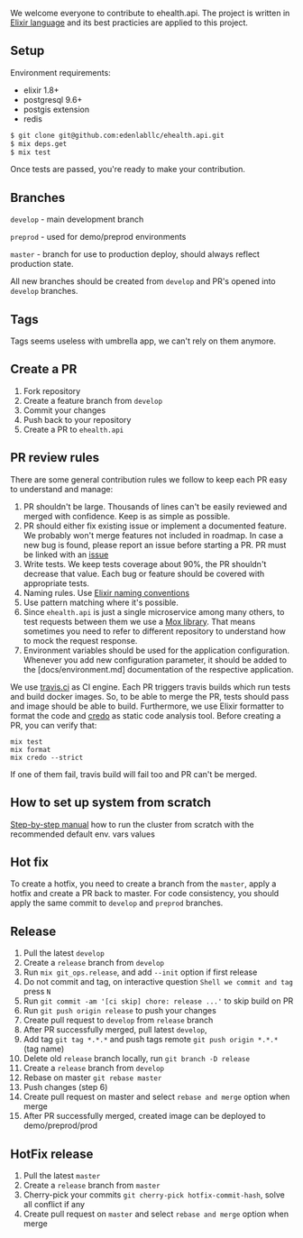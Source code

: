 We welcome everyone to contribute to ehealth.api.
The project is written in [Elixir language](https://elixir-lang.org/) and its best practicies are applied to this project.


## Setup

Environment requirements:

- elixir 1.8+
- postgresql 9.6+
- postgis extension
- redis

```bash
$ git clone git@github.com:edenlabllc/ehealth.api.git
$ mix deps.get
$ mix test
```

Once tests are passed, you're ready to make your contribution.

## Branches

`develop` - main development branch

`preprod` - used for demo/preprod environments

`master` - branch for use to production deploy, should always reflect production state.

All new branches should be created from `develop` and PR's opened into `develop` branches.

## Tags

Tags seems useless with umbrella app, we can't rely on them anymore.

## Create a PR

1. Fork repository
2. Create a feature branch from `develop`
3. Commit your changes
4. Push back to your repository
5. Create a PR to `ehealth.api`

## PR review rules

There are some general contribution rules we follow to keep each PR easy to understand and manage:

1. PR shouldn't be large. Thousands of lines can't be easily reviewed and merged with confidence. Keep is as simple as possible.
2. PR should either fix existing issue or implement a documented feature. We probably won't merge features not included in roadmap.
In case a new bug is found, please report an issue before starting a PR.
PR must be linked with an [issue](https://github.com/edenlabllc/ehealth.api/issues)
3. Write tests. We keep tests coverage about 90%, the PR shouldn't decrease that value. Each bug or feature should be covered with appropriate tests.
4. Naming rules. Use [Elixir naming conventions](https://github.com/elixir-lang/elixir/blob/master/lib/elixir/pages/Naming%20Conventions.md)
5. Use pattern matching where it's possible.
6. Since `ehealth.api` is just a single microservice among many others, to test requests between them we use a [Mox library](https://github.com/plataformatec/mox).
That means sometimes you need to refer to different repository to understand how to mock the request response.
7. Environment variables should be used for the application configuration. Whenever you add new configuration parameter, it should be added to the [docs/environment.md] documentation of the respective application.

We use [travis.ci](https://travis-ci.org/) as CI engine. Each PR triggers travis builds which run tests and build docker images.
So, to be able to merge the PR, tests should pass and image should be able to build.
Furthermore, we use Elixir formatter to format the code and [credo](https://github.com/rrrene/credo/) as static code analysis tool.
Before creating a PR, you can verify that:

```
mix test
mix format
mix credo --strict
```

If one of them fail, travis build will fail too and PR can't be merged.

## How to set up system from scratch
[Step-by-step manual](https://github.com/edenlabllc/ehealth.demo.charts) how to run the cluster from scratch with the recommended default env. vars values

## Hot fix

To create a hotfix, you need to create a branch from the `master`, apply a hotfix and create a PR back to master.
For code consistency, you should apply the same commit to `develop` and `preprod` branches.

## Release

1. Pull the latest `develop`
2. Create a `release` branch from `develop`
3. Run `mix git_ops.release`, and add `--init` option if first release
4. Do not commit and tag, on interactive question `Shell we commit and tag` press `N`
5. Run `git commit -am '[ci skip] chore: release ...'` to skip build on PR
6. Run `git push origin release` to push your changes
7. Create pull request to `develop` from `release` branch
8. After PR successfully merged, pull latest `develop`,
9. Add tag `git tag *.*.*` and push tags remote `git push origin *.*.*` (tag name)
10. Delete old `release` branch locally, run `git branch -D release`
11. Create a `release` branch from `develop`
12. Rebase on master `git rebase master`
13. Push changes (step 6)
14. Create pull request on master and select `rebase and merge` option when merge
15. After PR successfully merged, created image can be deployed to demo/preprod/prod

## HotFix release

1. Pull the latest `master`
2. Create a `release` branch from `master`
3. Cherry-pick your commits `git cherry-pick hotfix-commit-hash`, solve all conflict if any
4. Create pull request on `master` and select `rebase and merge` option when merge
